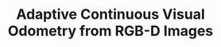 ---
title: "Adaptive Continuous Visual Odometry from RGB-D Images"
authors: "Tzu-Yuan Lin, William Clark, Ryan M. Eustice, Jessy W. Grizzle, Anthony Bloch, and Maani Ghaffari"
venue: "arXiv"
year: "2019"
status: "preprint"
arxiv: "https://arxiv.org/abs/1910.00713"
official_link: ""
doi: ""
volume: "N/A"
number: "N/A"
pages: ""
publisher: ""
month: ""
address: ""
type: "conference"
school: "N/A"
awards: ""
notes: ""
include_on_website: true
image: "/images/adaptive_cvo.PNG"
links_to_code: "https://github.com/MaaniGhaffari/cvo-rgbd"
links_to_video: ""
links_to_website: ""
collection: publications
permalink: /publication/2019-lin-adaptive
---